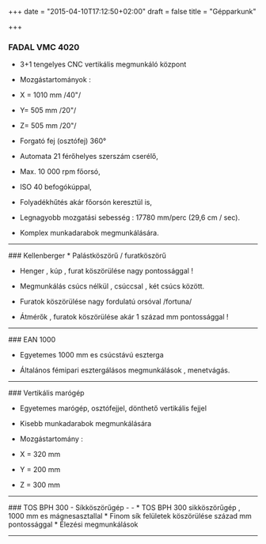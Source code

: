 +++
date = "2015-04-10T17:12:50+02:00"
draft = false
title = "Gépparkunk"

+++

### FADAL VMC 4020

* 3+1 tengelyes CNC vertikális megmunkáló központ
 
* Mozgástartományok :
 * X = 1010 mm /40"/ 
 * Y= 505 mm /20"/
 * Z= 505 mm /20"/

* Forgató fej (osztófej) 360°
* Automata 21 férőhelyes szerszám cserélő,

* Max. 10 000 rpm főorsó,

* ISO 40 befogókúppal,

* Folyadékhűtés akár főorsón keresztül is,

* Legnagyobb mozgatási sebesség : 17780 mm/perc
(29,6 cm / sec).

* Komplex munkadarabok megmunkálására.

<hr>
### Kellenberger
* Palástköszörű / furatköszörű

* Henger , kúp , furat köszörülése nagy pontossággal !

* Megmunkálás csúcs nélkül , csúccsal , két csúcs között.

* Furatok köszörülése nagy fordulatú orsóval /fortuna/

* Átmérők , furatok köszörülése akár 1 század mm pontossággal !
 
<hr>
### EAN 1000

* Egyetemes 1000 mm es csúcstávú eszterga

* Általános fémipari esztergálásos megmunkálások , menetvágás.
 
<hr>
### Vertikális marógép

* Egyetemes marógép, osztófejjel, dönthető vertikális fejjel

* Kisebb munkadarabok megmunkálására

* Mozgástartomány :
 * X = 320 mm
 * Y = 200 mm
 * Z = 300 mm
 
  
<hr>
### TOS BPH 300 
- Síkköszörűgép -
- 
* TOS BPH 300 sikköszörűgép , 1000 mm es mágnesasztallal
* Finom sík felületek köszörülése század mm pontossággal
* Élezési megmunkálások
<hr>
